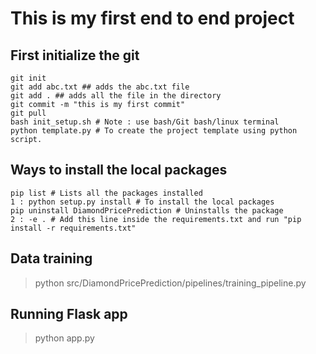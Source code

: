# This is my first end to end project

## First initialize the git
```
git init     
git add abc.txt ## adds the abc.txt file     
git add . ## adds all the file in the directory    
git commit -m "this is my first commit"  
git pull     
bash init_setup.sh # Note : use bash/Git bash/linux terminal
python template.py # To create the project template using python script.
```

## Ways to install the local packages
```
pip list # Lists all the packages installed
1 : python setup.py install # To install the local packages
pip uninstall DiamondPricePrediction # Uninstalls the package
2 : -e . # Add this line inside the requirements.txt and run "pip install -r requirements.txt"
```

## Data training 
> python src/DiamondPricePrediction/pipelines/training_pipeline.py

## Running Flask app
> python app.py
